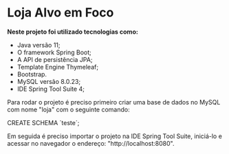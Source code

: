 # Loja Alvo em Foco

**Neste projeto foi utilizado tecnologias como:**
- Java versão 11;
- O framework Spring Boot; 
- A API de persistência JPA;
- Template Engine Thymeleaf;
- Bootstrap.
- MySQL versão 8.0.23;
- IDE Spring Tool Suite 4;

Para rodar o projeto é preciso primeiro criar uma base de dados no MySQL com nome "loja" com o seguinte comando: 

CREATE SCHEMA ´teste´;

Em seguida é preciso importar o projeto na IDE Spring Tool Suite, iniciá-lo e acessar no navegador o endereço: "http://localhost:8080".

